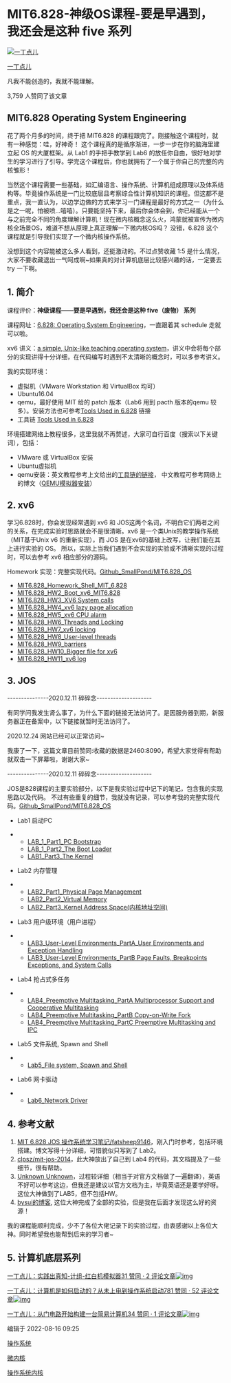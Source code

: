 # MIT6.828-神级OS课程-要是早遇到，我还会是这种 five 系列

[![一丁点儿](https://pic1.zhimg.com/v2-fb6eaee6cdfd39b6f7a370e39333340b_l.jpg?source=172ae18b)](https://www.zhihu.com/people/dee-201)

[一丁点儿](https://www.zhihu.com/people/dee-201)

凡我不能创造的，我就不能理解。

3,759 人赞同了该文章

## MIT6.828 Operating System Engineering

花了两个月多的时间，终于把 MIT6.828 的课程跟完了。刚接触这个课程时，就有一种感觉：哇，好神奇！ 这个课程真的是循序渐进，一步一步在你的脑海里建立起 OS 的大厦框架。从 Lab1 的手把手教学到 Lab6 的放任你自由，很好地对学生的学习进行了引导。学完这个课程后，你也就拥有了一个属于你自己的完整的内核雏形！

当然这个课程需要一些基础，如汇编语言、操作系统、计算机组成原理以及体系结构等。毕竟操作系统是一门比较底层且考察综合性计算机知识的课程。但这都不是重点，我一直认为，以边学边做的方式来学习一门课程是最好的方式之一（为什么是之一呢，怕被喷...嘻嘻）。只要能坚持下来，最后你会体会到，你已经能从一个与之前完全不同的角度理解计算机！现在微内核概念这么火，鸿蒙就被宣传为微内核全场景OS，难道不想从原理上真正理解一下微内核OS吗？ 没错，6.828 这个课程就是引导我们实现了一个微内核操作系统。

没想到这个内容能被这么多人看到，还挺激动的。不过点赞收藏 1:5 是什么情况，大家不要收藏退出一气呵成啊~如果真的对计算机底层比较感兴趣的话，一定要去 try 一下啊。

## 1. 简介

课程评价：**神级课程——要是早遇到，我还会是这种 five（废物） 系列**

课程网址：[6.828: Operating System Engineering](https://link.zhihu.com/?target=https%3A//pdos.csail.mit.edu/6.828/2018/schedule.html)，一直跟着其 schedule 走就可以啦。

xv6 讲义：[a simple, Unix-like teaching operating system](https://link.zhihu.com/?target=https%3A//pdos.csail.mit.edu/6.828/2018/xv6/book-rev11.pdf)，讲义中会将每个部分的实现讲得十分详细，在代码编写时遇到不太清晰的概念时，可以多参考讲义。

我的实现环境：

- 虚拟机（VMware Workstation 和 VirtualBox 均可）
- Ubuntu16.04
- qemu，最好使用 MIT 给的 patch 版本（Lab6 用到 pacth 版本的qemu 较多）。安装方法也可参考[Tools Used in 6.828](https://link.zhihu.com/?target=https%3A//pdos.csail.mit.edu/6.828/2018/tools.html) 链接
- 工具链 [Tools Used in 6.828](https://link.zhihu.com/?target=https%3A//pdos.csail.mit.edu/6.828/2018/tools.html)

环境搭建网络上教程很多，这里我就不再赘述，大家可自行百度（搜索以下关键词），包括：

- VMware 或 VirtualBox 安装
- Ubuntu虚拟机
- qemu安装：英文教程参考上文给出的[工具链的链接](https://link.zhihu.com/?target=https%3A//pdos.csail.mit.edu/6.828/2018/tools.html)， 中文教程可参考网络上的博文（[QEMU模拟器安装](https://link.zhihu.com/?target=https%3A//www.cnblogs.com/gatsby123/p/9746193.html)）

## 2. xv6

学习6.828时，你会发现经常遇到 xv6 和 JOS这两个名词，不明白它们两者之间的关系，在完成实验时思路就会不是很清晰。xv6 是一个类Unix的教学操作系统（MIT基于Unix v6 的重新实现），而 JOS 是在xv6的基础上改写，让我们能在其上进行实验的 OS。 所以，实际上当我们遇到不会实现的实验或不清晰实现的过程时，可以去参考 xv6 相应部分的源码。

Homework 实现：完整实现代码。[Github_SmallPond/MIT6.828_OS](https://link.zhihu.com/?target=https%3A//github.com/SmallPond/MIT6.828_OS/tree/master/xv6-public)

- [MIT6.828_Homework_Shell_MIT_6.828](https://link.zhihu.com/?target=https%3A//blog.csdn.net/Small_Pond/article/details/90544379)
- [MIT6.828_HW2_Boot_xv6_MIT6.828](https://link.zhihu.com/?target=https%3A//blog.csdn.net/Small_Pond/article/details/90665444)
- [MIT6.828_HW3_XV6 System calls](https://link.zhihu.com/?target=https%3A//blog.csdn.net/Small_Pond/article/details/91345372)
- [MIT6.828_HW4_xv6 lazy page allocation](https://link.zhihu.com/?target=https%3A//blog.csdn.net/Small_Pond/article/details/91346550)
- [MIT6.828_HW5_xv6 CPU alarm](https://link.zhihu.com/?target=https%3A//blog.csdn.net/Small_Pond/article/details/92838818)
- [MIT6.828_HW6_Threads and Locking](https://link.zhihu.com/?target=https%3A//blog.csdn.net/Small_Pond/article/details/92838852)
- [MIT6.828_HW7_xv6 locking](https://link.zhihu.com/?target=https%3A//blog.csdn.net/Small_Pond/article/details/93200120)
- [MIT6.828_HW8_User-level threads](https://link.zhihu.com/?target=https%3A//blog.csdn.net/Small_Pond/article/details/94600772)
- [MIT6.828_HW9_barriers](https://link.zhihu.com/?target=https%3A//blog.csdn.net/Small_Pond/article/details/94968225)
- [MIT6.828_HW10_Bigger file for xv6](https://link.zhihu.com/?target=https%3A//blog.csdn.net/Small_Pond/article/details/95009224)
- [MIT6.828_HW11_xv6 log](https://link.zhihu.com/?target=https%3A//blog.csdn.net/Small_Pond/article/details/95210975)

## 3. JOS

---------------2020.12.11 碎碎念--------------------

有同学问我发生肾么事了，为什么下面的链接无法访问了。是因服务器到期，新服务器正在备案中，以下链接就暂时无法访问了。

2020.12.24 网站已经可以正常访问~

我康了一下，这篇文章目前赞同:收藏的数据是2460:8090，希望大家觉得有帮助就双击一下屏幕啦，谢谢大家~

---------------2020.12.11 碎碎念--------------------

JOS是828课程的主要实验部分，以下是我实验过程中记下的笔记，包含我的实现思路以及代码。 不过有些重复的细节，我就没有记录，可以参考我的完整实现代码。[Github_SmallPond/MIT6.828_OS](https://link.zhihu.com/?target=https%3A//github.com/SmallPond/MIT6.828_OS)

- Lab1 启动PC

- - [LAB_1_Part1_PC Bootstrap](https://link.zhihu.com/?target=https%3A//www.dingmos.com/index.php/archives/3/)
  - [LAB_1_Part2_The Boot Loader](https://link.zhihu.com/?target=https%3A//www.dingmos.com/index.php/archives/3/)
  - [LAB1_Part3_The Kernel](https://link.zhihu.com/?target=https%3A//www.dingmos.com/index.php/archives/4/)

- Lab2 内存管理

- - [LAB2_Part1_Physical Page Management](https://link.zhihu.com/?target=https%3A//www.dingmos.com/index.php/archives/5/)
  - [LAB2_Part2_Virtual Memory](https://link.zhihu.com/?target=https%3A//www.dingmos.com/index.php/archives/6/)
  - [LAB2_Part3_Kernel Address Space(内核地址空间)](https://link.zhihu.com/?target=https%3A//www.dingmos.com/index.php/archives/7/)

- Lab3 用户级环境（用户进程）

- - [LAB3_User-Level Environments_PartA_User Environments and Exception Handling](https://link.zhihu.com/?target=https%3A//www.dingmos.com/index.php/archives/8/)
  - [LAB3_User-Level Environments_PartB Page Faults, Breakpoints Exceptions, and System Calls](https://link.zhihu.com/?target=https%3A//www.dingmos.com/index.php/archives/9/)

- Lab4 抢占式多任务

- - [LAB4_Preemptive Multitasking_PartA Multiprocessor Support and Cooperative Multitasking](https://link.zhihu.com/?target=https%3A//www.dingmos.com/index.php/archives/10/)
  - [LAB4_Preemptive Multitasking_PartB Copy-on-Write Fork](https://link.zhihu.com/?target=https%3A//www.dingmos.com/index.php/archives/11/)
  - [LAB4_Preemptive Multitasking_PartC Preemptive Multitasking and IPC](https://link.zhihu.com/?target=https%3A//www.dingmos.com/index.php/archives/12/)

- Lab5 文件系统, Spawn and Shell

- - [Lab5_File system, Spawn and Shell](https://link.zhihu.com/?target=https%3A//www.dingmos.com/index.php/archives/13/)

- Lab6 网卡驱动

- - [Lab6_Network Driver](https://link.zhihu.com/?target=https%3A//www.dingmos.com/index.php/archives/14/)

## 4. 参考文献

1. [MIT 6.828 JOS 操作系统学习笔记/fatsheep9146](https://link.zhihu.com/?target=https%3A//www.cnblogs.com/fatsheep9146/category/769143.html)，刚入门时参考，包括环境搭建。博文写得十分详细，可惜貌似只写到了 Lab2。
2. [clpsz/mit-jos-2014](https://link.zhihu.com/?target=https%3A//github.com/clpsz/mit-jos-2014)，此大神放出了自己到 Lab4 的代码，其文档提及了一些细节，很有帮助。
3. [Unknown Unknown](https://link.zhihu.com/?target=https%3A//buweilv.github.io/categories/OS/)，过程较详细（相当于对官方文档做了一遍翻译），英语不好可以参考这边，但我还是建议以官方文档为主，毕竟英语还是要学好呀。这位大神做到了LAB5，但不包括HW。
4. [bysui的博客](https://link.zhihu.com/?target=https%3A//blog.csdn.net/bysui/article/category/6232831), 这位大神完成了全部的实验，但是我在后面才发现这么好的资源！

我的课程能顺利完成，少不了各位大佬记录下的实验过程，由衷感谢以上各位大神。同时希望我也能帮到后来的学习者~

## **5. 计算机底层系列**

[一丁点儿：实践出真知-计组-红白机模拟器31 赞同 · 2 评论文章![img](https://pic4.zhimg.com/v2-743af696a7e2ad3cad25ae33c60484ab_ipico.jpg)](https://zhuanlan.zhihu.com/p/406252623)

[一丁点儿：计算机是如何启动的？从未上电到操作系统启动781 赞同 · 52 评论文章![img](https://pic1.zhimg.com/v2-7bb77423f487df75348782f6e58abac8_180x120.jpg)](https://zhuanlan.zhihu.com/p/166522447)

[一丁点儿：从门电路开始构建一台简易计算机34 赞同 · 1 评论文章![img](https://pic2.zhimg.com/v2-ee9fa32291b3b49c107601024e4571d1_180x120.jpg)](https://zhuanlan.zhihu.com/p/342061553)





编辑于 2022-08-16 09:25



[操作系统](https://www.zhihu.com/topic/19552686)

[微内核](https://www.zhihu.com/topic/19615172)

[操作系统内核](https://www.zhihu.com/topic/19627055)
